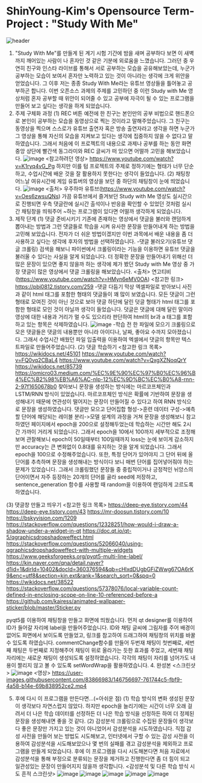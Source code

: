 ShinYoung-Kim's Opensource Term-Project : "Study With Me"
=======================
![header](https://capsule-render.vercel.app/api?type=wave&color=E7EC1C&height=500&section=header&text=Study%20With%20Me&fontSize=90)
1. "Study With Me"를 만들게 된 계기
시험 기간에 밤을 새며 공부하다 보면 이 새벽까지 깨어있는 사람이 나 혼자인 것 같은 기분에 외로움을 느꼈습니다. 그러던 중 우연히 친구와 인스타 라이브를 통해서 서로 공부하는 모습을 공유해보았는데, 누군가 공부하는 모습이 보여서 혼자만 노력하고 있는 것이 아니라는 생각에 크게 위안을 얻었습니다. 그 이후 저는 종종 Study With Me라는 유튜브 영상들을 틀어놓고 공부하곤 합니다. 이번 오픈소스 과제의 주제를 고민하던 중 이런 Study with Me 영상처럼 혼자 공부할 때 위안이 되어줄 수 있고 공부에 자극이 될 수 있는 프로그램을 만들어 보고 싶다는 생각을 하게 되었습니다. 
2. 주제 구체화 과정
(1) REC 버튼
예전에 한 친구는 본인만의 공부 비법으로 핸드폰으로 본인이 공부하는 모습을 동영상으로 찍는 것이라고 말해주었습니다. 그 친구는 동영상을 찍으며 스스로가 유튜브 출연자 혹은 방송 출연자라고 생각을 하면 누군가 그 영상을 통해 자신의 모습을 지켜보고 있다는 생각에 집중하지 않을 수 없다고 말하였습니다. 그래서 처음에 이 프로젝트의 내용으로 과제나 공부를 하는 동안 화면 중앙 상단에 빨간색 동그라미와 REC 글씨가 떠 있으면 어떨까 고민을 해보았습니다.
![image](https://user-images.githubusercontent.com/83866983/146740643-8ee14afd-02a6-4076-82ca-14de5c3c9843.png)
<참고하려던 영상> https://www.youtube.com/watch?v=K1ryq4vG_Pg
하지만 이를 텀 프로젝트의 주제로 정하기에는 형태가 너무 단순하고, 수업시간에 배운 것을 잘 활용하지 못한다는 생각이 들었습니다.
(2) 채팅창
어느날 여유시간에 게임 유튜버의 영상을 보던 중 하단의 채팅창이 눈에 띄었습니다.
![image](https://user-images.githubusercontent.com/83866983/146741335-8870dab2-388d-41da-bf96-e415e73fb8e7.png)
<출처> 우주하마 유튜브(https://www.youtube.com/watch?v=Oes6zwsuQNs)
가끔 유튜브에서 즐겨보던 Study with Me 영상도 실시간으로 진행되면 우측 댓글란에 실시간 출석이나 반응을 확인할 수 있었던 것처럼 실시간 채팅창을 띄워주어 ~하는 프로그램이 있다면 어떨까 생각하게 되었습니다.
3. 제작 단계
(1) 댓글 준비시키기
기존에 존재하는 영상에서 댓글을 불러와 랜덤하게 뽑아내는 방법과 그런 댓글들로 학습을 시켜 유사한 문장을 만들어내게 하는 방법을 고민해 보았습니다. 전자가 더 쉬운 방법이겠지만 이번 과목에서 배운 내용을 좀 더 사용하고 싶다는 생각에 후자의 방법을 선택하였습니다.
-댓글 불러오기(유튜브 댓글 크롤링)
검색을 해보니 파이썬에서 크롤링이라는 기능을 이용하면 유튜브 댓글을 불러올 수 있다는 사실을 알게 되었습니다. 더 정확한 문장을 만들어내기 위해선 더 많은 문장이 있으면 좋지 않을까 하는 생각에 제가 봤던 Study with Me 영상 중 가장 댓글이 많은 영상에서 댓글 크롤링을 해보았습니다. 
<출처> 연고티비(https://www.youtube.com/watch?v=HMyn6eMV0OA)
<참고한 링크> https://pbj0812.tistory.com/259
-댓글 다듬기
막상 엑셀파일로 받아보니 사진과 같이 html 태그를 포함한 형태의 댓글들이 꽤 많이 보였습니다. 모든 댓글이 그런 형태로 모여진 것이 아닌 것으로 보아 댓글 하단에 달린 덧글 형태가 html 태그를 포함한 형태로 모인 것이 아닐까 생각이 들었습니다. 덧글은 댓글에 대해 달린 말이라 영상에 대한 내용과 거리가 멀 수도 있으리라 판단하여 html의 br과 a 태그를 포함하고 있는 항목은 삭제하였습니다. 
![image](https://user-images.githubusercontent.com/83866983/146743222-ef514968-d559-4bfe-828b-35c3ee6ae519.png)
-학습 전 한 파일에 모으기
크롤링으로 모은 댓글들은 댓글의 내용뿐만 아니라 아이디나, 날짜, 좋아요 수까지 모아졌습니다. 그래서 수업시간 배웠던 파일 입출력을 이용하여 엑셀에서 댓글의 항목만 텍스트파일로 만들어주었습니다. 
(2) 댓글 학습하기
<참고한 링크 목록>
https://wikidocs.net/45101
https://www.youtube.com/watch?v=FQ0vq2CBaL4
https://www.youtube.com/watch?v=QxgXZNoqQrY
https://wikidocs.net/85739
https://omicro03.medium.com/%EC%9E%90%EC%97%B0%EC%96%B4%EC%B2%98%EB%A6%AC-nlp-12%EC%9D%BC%EC%B0%A8-rnn-2-97f1650678b0
찾아보니 문장을 생성하는 방식에는 마르코프체인과 LSTM/RNN 방식이 있었습니다. 마르코프체인 방식은 확률에 기반하여 문장을 생성해내기 때문에 연관성이 떨어지는 문장이 만들어질 수 있다고 하여 RNN 방식으로 문장을 생성하였습니다. 댓글만 모으고 단어집합 형성->훈련 데이터 구성->예측할 단어에 해당되는 레이블 분리->모델 설계의 과정을 거쳐 문장을 생성해보니 참고하였던 페이지에서 epoch을 200으로 설정해두었는데 학습하는 시간만 해도 2시간 가까이 거리게 되었습니다. 그래서 epoch을 10에서 100까지 세부적으로 조정해보며 관찰해보니 epoch이 50일때부터 100일때까지 loss는 눈에 보이게 감소하지만 accuracy는 큰 변화없이 0.8대를 유지하는 것을 알게 되었습니다. 그래서 epoch을 100으로 수정해주었습니다. 또한, 특정 단어가 있어야지 그 단어 뒤에 올 단어를 추측하며 문장을 생성해내는 방식이다 보니 매번 단어를 집어넣어줘야 하는 문제가 있었습니다. 그래서 크롤링했던 문장들 중 중립적이거나 긍정적인 뉘앙스의 단어이면서 자주 등장하는 20개의 단어를 골라 seed에 저장하고, sentence_generation 함수를 사용할 때 random을 이용하여 랜덤하게 고르도록 하였습니다.

(3) 댓글창 만들고 띄우기
<참고한 링크 목록>
https://deep-eye.tistory.com/44
https://deep-eye.tistory.com/43
https://mr-doosun.tistory.com/10
https://bskyvision.com/1209
https://stackoverflow.com/questions/12328251/how-would-i-draw-a-shadow-under-a-widget-in-qt
https://doc.qt.io/qt-5/qgraphicsdropshadoweffect.html
https://stackoverflow.com/questions/52066040/using-qgraphicsdropshadoweffect-with-multiple-widgets
https://www.geeksforgeeks.org/pyqt5-multi-line-label/
https://kin.naver.com/qna/detail.naver?d1id=1&dirId=10402&docId=360376594&qb=cHlxdDUgbGFiZWwg67OA6rK9&enc=utf8&section=kin.ext&rank=1&search_sort=0&spq=0
https://wikidocs.net/38522
https://stackoverflow.com/questions/57378076/local-variable-count-defined-in-enclosing-scope-on-line-10-referenced-before-a
https://github.com/kairess/animated-wallpaper-sticker/blob/master/Sticker.py

pyqt5를 이용하여 채팅창을 만들고 화면에 띄웠습니다. 먼저 qt designer를 이용하여 ID가 들어갈 자리에 label을 만들어주었습니다. ID와 채팅 글씨에 그림자를 주어 배경이 없어도 화면에서 보이도록 만들었고, 링크를 참고하여 드래그하여 채팅창의 위치를 바꿀 수 있도록 하였습니다. commentChange함수를 만들어 두번재 채팅이 첫번째로, 세번째 채팅은 두번째로 지정해주어 채팅이 위로 올라가는 듯한 효과를 주었고, 세번재 채팅 자리에는 새로운 채팅이 생성되도록 설정하였습니다. 각각의 채팅이 자리를 넘어가도 내용이 짤리지 않고 볼 수 있도록 setWordWrap을 활용하였습니다.
4. 완성본
<스크린샷> ![image](https://user-images.githubusercontent.com/83866983/146756263-8028e835-8377-4fba-b3a8-eb06636ce103.png)
<영상> https://user-images.githubusercontent.com/83866983/146756697-761744c5-fbf9-4a58-b14e-69b838952ce2.mp4

5. 후에 다시 이 프로그램을 만든다면...(=아쉬운 점)
(1) 학습 방식의 변화
생성된 문장이 생각보다 자연스럽지 않았다. 하지만 epoch을 늘리기에는 시간이 너무 오래 걸려서 더 나은 학습 데이터를 선정하든 더 나은 학습 방식을 선정하든 하여 더 정제된 문장을 생성해내면 좋을 것 같다.
(2) 감성분석
크롤링으로 수집된 문장들이 생각보다 좋은 문장만 가지고 있는 것이 아니었어서 감성분석을 시도하였습니다. 직접 감성 사전을 만들어 보는 방법도 시도해보고, 인터넷에서 구할 수 있는 감성 사전을 이용하여 감성분석을 시도해보았으나 몇 번의 실패를 겪고 감성분석을 제외하고 프로그램을 만들게 되었습니다. 후에 이 프로그램을 다시 시도해본다면 처음 자료에서 감성분석을 통해 부정으로 분류되는 문장을 제거하고 진행한다면 좀 더 힘이 되고 일관성있는 문장이 만들어지지 않을까 생각합니다.
<감성분석 및 다른 학습 방식 시도 흔적 스크린샷>
![image](https://user-images.githubusercontent.com/83866983/146761232-a16ca5ed-0886-4f02-a61e-f7348f3e0784.png)
![image](https://user-images.githubusercontent.com/83866983/146761315-aff0dac3-082a-43e7-9b3a-e55fc5572b96.png)
![image](https://user-images.githubusercontent.com/83866983/146761407-790ca2aa-a4ae-4c71-a38d-e0a9107cd7a6.png)
![image](https://user-images.githubusercontent.com/83866983/146761485-f1a46331-9315-4a4a-a1cc-c45a28242257.png)
![image](https://user-images.githubusercontent.com/83866983/146761535-ede09111-e8b4-469c-a21d-faade4ad72ee.png)


